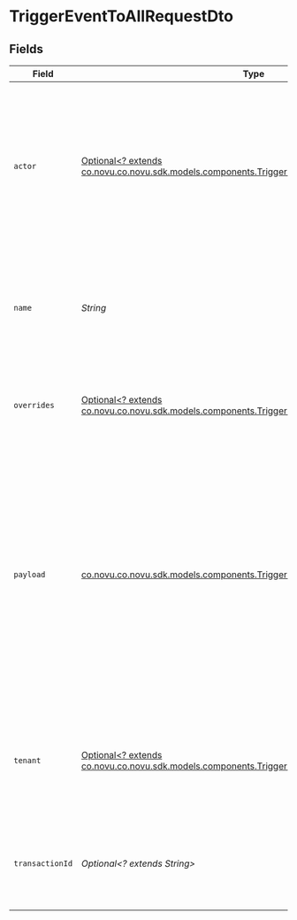 # TriggerEventToAllRequestDto


## Fields

| Field                                                                                                                                                                                                                                                                           | Type                                                                                                                                                                                                                                                                            | Required                                                                                                                                                                                                                                                                        | Description                                                                                                                                                                                                                                                                     | Example                                                                                                                                                                                                                                                                         |
| ------------------------------------------------------------------------------------------------------------------------------------------------------------------------------------------------------------------------------------------------------------------------------- | ------------------------------------------------------------------------------------------------------------------------------------------------------------------------------------------------------------------------------------------------------------------------------- | ------------------------------------------------------------------------------------------------------------------------------------------------------------------------------------------------------------------------------------------------------------------------------- | ------------------------------------------------------------------------------------------------------------------------------------------------------------------------------------------------------------------------------------------------------------------------------- | ------------------------------------------------------------------------------------------------------------------------------------------------------------------------------------------------------------------------------------------------------------------------------- |
| `actor`                                                                                                                                                                                                                                                                         | [Optional<? extends co.novu.co.novu.sdk.models.components.TriggerEventToAllRequestDtoActor>](../../models/components/TriggerEventToAllRequestDtoActor.md)                                                                                                                       | :heavy_minus_sign:                                                                                                                                                                                                                                                              | It is used to display the Avatar of the provided actor's subscriber id or actor object.<br/>    If a new actor object is provided, we will create a new subscriber in our system<br/>                                                                                           |                                                                                                                                                                                                                                                                                 |
| `name`                                                                                                                                                                                                                                                                          | *String*                                                                                                                                                                                                                                                                        | :heavy_check_mark:                                                                                                                                                                                                                                                              | The trigger identifier associated for the template you wish to send. This identifier can be found on the template page.                                                                                                                                                         |                                                                                                                                                                                                                                                                                 |
| `overrides`                                                                                                                                                                                                                                                                     | [Optional<? extends co.novu.co.novu.sdk.models.components.TriggerEventToAllRequestDtoOverrides>](../../models/components/TriggerEventToAllRequestDtoOverrides.md)                                                                                                               | :heavy_minus_sign:                                                                                                                                                                                                                                                              | This could be used to override provider specific configurations                                                                                                                                                                                                                 | {<br/>"fcm": {<br/>"data": {<br/>"key": "value"<br/>}<br/>}<br/>}                                                                                                                                                                                                               |
| `payload`                                                                                                                                                                                                                                                                       | [co.novu.co.novu.sdk.models.components.TriggerEventToAllRequestDtoPayload](../../models/components/TriggerEventToAllRequestDtoPayload.md)                                                                                                                                       | :heavy_check_mark:                                                                                                                                                                                                                                                              | The payload object is used to pass additional custom information that could be used to render the template, or perform routing rules based on it. <br/>      This data will also be available when fetching the notifications feed from the API to display certain parts of the UI. | {<br/>"comment_id": "string",<br/>"post": {<br/>"text": "string"<br/>}<br/>}                                                                                                                                                                                                    |
| `tenant`                                                                                                                                                                                                                                                                        | [Optional<? extends co.novu.co.novu.sdk.models.components.TriggerEventToAllRequestDtoTenant>](../../models/components/TriggerEventToAllRequestDtoTenant.md)                                                                                                                     | :heavy_minus_sign:                                                                                                                                                                                                                                                              | It is used to specify a tenant context during trigger event.<br/>    If a new tenant object is provided, we will create a new tenant.<br/>                                                                                                                                      |                                                                                                                                                                                                                                                                                 |
| `transactionId`                                                                                                                                                                                                                                                                 | *Optional<? extends String>*                                                                                                                                                                                                                                                    | :heavy_minus_sign:                                                                                                                                                                                                                                                              | A unique identifier for this transaction, we will generated a UUID if not provided.                                                                                                                                                                                             |                                                                                                                                                                                                                                                                                 |